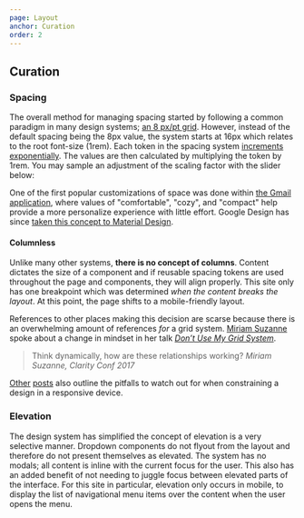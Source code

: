 ```yaml
---
page: Layout
anchor: Curation
order: 2
---
```


## Curation

### Spacing

The overall method for managing spacing started by following a common paradigm in many design systems; [an 8 px/pt grid](https://material.io/design/layout/spacing-methods.html#baseline-grid "Material Design: Baseline grid"). However, instead of the default spacing being the 8px value, the system starts at 16px which relates to the root font-size (1rem). Each token in the spacing system [increments exponentially](https://eightshapes.com/articles/space-in-design-systems.html "Eight Shapes: Space in Design Systems"). The values are then calculated by multiplying the token by 1rem. You may sample an adjustment of the scaling factor with the slider below:

<gridscale-range></gridscale-range>

One of the first popular customizations of space was done within [the Gmail application](https://gmail.googleblog.com/2011/11/changing-information-density-in-gmails.html "Changing information density in Gmail’s new look"), where values of "comfortable", "cozy", and "compact" help provide a more personalize experience with little effort. Google Design has since [taken this concept to Material Design](https://medium.com/google-design/using-material-density-on-the-web-59d85f1918f0 "Medium: Using Material Density on the Web").

#### Columnless

Unlike many other systems, **there is no concept of columns**. Content dictates the size of a component and if reusable spacing tokens are used throughout the page and components, they will align properly. This site only has one breakpoint which was determined _when the content breaks the layout_. At this point, the page shifts to a mobile-friendly layout.

References to other places making this decision are scarse because there is an overwhelming amount of references _for_ a grid system. [Miriam Suzanne](https://www.miriamsuzanne.com/) spoke about a change in mindset in her talk _[Don’t Use My Grid System](https://www.clarityconf.com/session/dont-use-my-grid-system)_.

> Think dynamically, how are these relationships working? _Miriam Suzanne, Clarity Conf 2017_

[Other](https://medium.com/subform/are-grid-systems-still-relevant-in-digital-407beb4128c1 "Are grid systems still relevant in digital product design?") [posts](https://learnui.design/blog/why-beginning-designers-dont-need-grids-type-scales-color-theory.html "Why Beginning Designers Don't Need to Learn Grids, Type Scales, or Color Theory (and other “Designer Dogma”)") also outline the pitfalls to watch out for when constraining a design in a responsive device.

### Elevation

The design system has simplified the concept of elevation is a very selective manner. Dropdown components do not flyout from the layout and therefore do not present themselves as elevated. The system has no modals; all content is inline with the current focus for the user. This also has an added benefit of not needing to juggle focus between elevated parts of the interface. For this site in particular, elevation only occurs in mobile, to display the list of navigational menu items over the content when the user opens the menu.